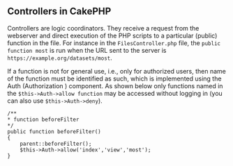 ## Controllers in CakePHP

Controllers are logic coordinators.  They receive a request from the webserver and direct execution of the PHP scripts
to a particular (public) function in the file.  For instance in the `FilesController.php` file, the `public function most`
is run when the URL sent to the server is `https://example.org/datasets/most`.

If a function is not for general use, i.e., only for authorized users, then name of the function must be identified
as such, which is implemented using the Auth (Authorization ) component. As shown below only functions named in the
`$this->Auth->allow function` may be accessed without logging in (you can also use `$this->Auth->deny`).
```
/**
* function beforeFilter
*/
public function beforeFilter()
{
	parent::beforeFilter();
	$this->Auth->allow('index','view','most');
}
```

